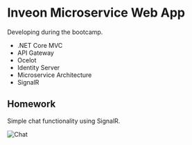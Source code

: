 # Inveon Microservice Web App

Developing during the bootcamp.

* .NET Core MVC
* API Gateway
* Ocelot
* Identity Server
* Microservice Architecture
* SignalR

## Homework
Simple chat functionality using SignalR.

![Chat]([http://url/to/img.png](https://i.hizliresim.com/asbyw6u.png)https://i.hizliresim.com/asbyw6u.png)
